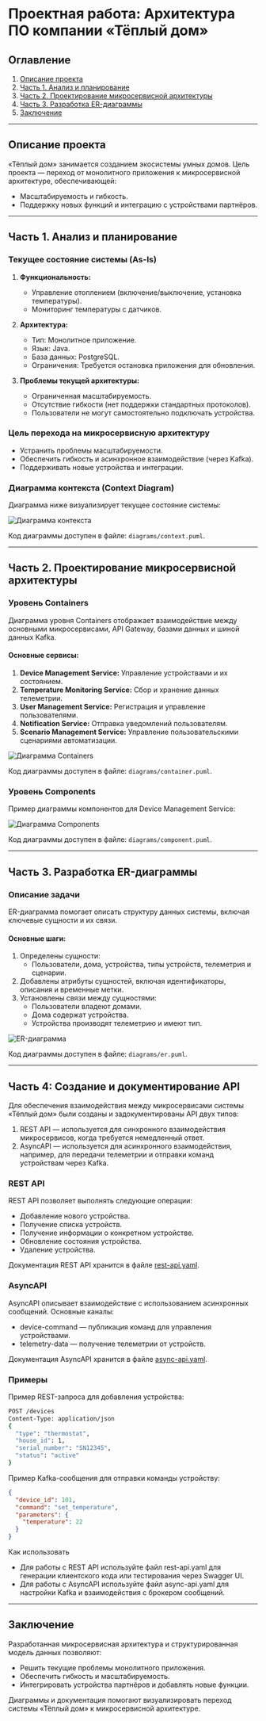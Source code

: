 # Проектная работа: Архитектура ПО компании «Тёплый дом»

## Оглавление

1. [Описание проекта](#описание-проекта)
2. [Часть 1. Анализ и планирование](#часть-1-анализ-и-планирование)
3. [Часть 2. Проектирование микросервисной архитектуры](#часть-2-проектирование-микросервисной-архитектуры)
4. [Часть 3. Разработка ER-диаграммы](#часть-3-разработка-er-диаграммы)
5. [Заключение](#заключение)

---

## Описание проекта

«Тёплый дом» занимается созданием экосистемы умных домов. Цель проекта — переход от монолитного приложения к микросервисной архитектуре, обеспечивающей:
- Масштабируемость и гибкость.
- Поддержку новых функций и интеграцию с устройствами партнёров.

---

## Часть 1. Анализ и планирование

### Текущее состояние системы (As-Is)

1. **Функциональность:**
   - Управление отоплением (включение/выключение, установка температуры).
   - Мониторинг температуры с датчиков.

2. **Архитектура:**
   - Тип: Монолитное приложение.
   - Язык: Java.
   - База данных: PostgreSQL.
   - Ограничения: Требуется остановка приложения для обновления.

3. **Проблемы текущей архитектуры:**
   - Ограниченная масштабируемость.
   - Отсутствие гибкости (нет поддержки стандартных протоколов).
   - Пользователи не могут самостоятельно подключать устройства.

### Цель перехода на микросервисную архитектуру

- Устранить проблемы масштабируемости.
- Обеспечить гибкость и асинхронное взаимодействие (через Kafka).
- Поддерживать новые устройства и интеграции.

### Диаграмма контекста (Context Diagram)

Диаграмма ниже визуализирует текущее состояние системы:

![Диаграмма контекста](context-diagram.png)

Код диаграммы доступен в файле: `diagrams/context.puml`.

---

## Часть 2. Проектирование микросервисной архитектуры

### Уровень Containers

Диаграмма уровня Containers отображает взаимодействие между основными микросервисами, API Gateway, базами данных и шиной данных Kafka.

#### Основные сервисы:
1. **Device Management Service:** Управление устройствами и их состоянием.
2. **Temperature Monitoring Service:** Сбор и хранение данных телеметрии.
3. **User Management Service:** Регистрация и управление пользователями.
4. **Notification Service:** Отправка уведомлений пользователям.
5. **Scenario Management Service:** Управление пользовательскими сценариями автоматизации.

![Диаграмма Containers](container-diagram.png)

Код диаграммы доступен в файле: `diagrams/container.puml`.

### Уровень Components

Пример диаграммы компонентов для Device Management Service:

![Диаграмма Components](component-diagram.png)

Код диаграммы доступен в файле: `diagrams/component.puml`.

---

## Часть 3. Разработка ER-диаграммы

### Описание задачи

ER-диаграмма помогает описать структуру данных системы, включая ключевые сущности и их связи.

#### Основные шаги:
1. Определены сущности:
   - Пользователи, дома, устройства, типы устройств, телеметрия и сценарии.
2. Добавлены атрибуты сущностей, включая идентификаторы, описания и временные метки.
3. Установлены связи между сущностями:
   - Пользователи владеют домами.
   - Дома содержат устройства.
   - Устройства производят телеметрию и имеют тип.

![ER-диаграмма](er.png)

Код диаграммы доступен в файле: `diagrams/er.puml`.

---

## Часть 4: Создание и документирование API

Для обеспечения взаимодействия между микросервисами системы «Тёплый дом» были созданы и задокументированы API двух типов:
1.	REST API — используется для синхронного взаимодействия микросервисов, когда требуется немедленный ответ.
2.	AsyncAPI — используется для асинхронного взаимодействия, например, для передачи телеметрии и отправки команд устройствам через Kafka.

### REST API

REST API позволяет выполнять следующие операции:
- Добавление нового устройства. 
- Получение списка устройств. 
- Получение информации о конкретном устройстве. 
- Обновление состояния устройства. 
- Удаление устройства.

Документация REST API хранится в файле [rest-api.yaml](rest-api.yaml).

### AsyncAPI

AsyncAPI описывает взаимодействие с использованием асинхронных сообщений. Основные каналы:
- device-command — публикация команд для управления устройствами. 
- telemetry-data — получение телеметрии от устройств.

Документация AsyncAPI хранится в файле [async-api.yaml](async-api.yaml).

### Примеры

Пример REST-запроса для добавления устройства:
```bash
POST /devices
Content-Type: application/json
{
  "type": "thermostat",
  "house_id": 1,
  "serial_number": "SN12345",
  "status": "active"
}
```

Пример Kafka-сообщения для отправки команды устройству:
```json
{
  "device_id": 101,
  "command": "set_temperature",
  "parameters": {
    "temperature": 22
  }
}
```

Как использовать

- Для работы с REST API используйте файл rest-api.yaml для генерации клиентского кода или тестирования через Swagger UI. 
- Для работы с AsyncAPI используйте файл async-api.yaml для настройки Kafka и взаимодействия с брокером сообщений.

---

## Заключение

Разработанная микросервисная архитектура и структурированная модель данных позволяют:
- Решить текущие проблемы монолитного приложения.
- Обеспечить гибкость и масштабируемость.
- Интегрировать устройства партнёров и добавлять новые функции.

Диаграммы и документация помогают визуализировать переход системы «Тёплый дом» к микросервисной архитектуре.